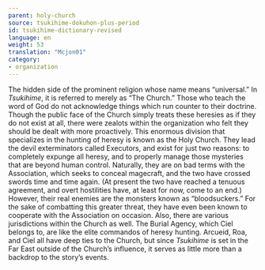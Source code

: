 ```yaml
---
parent: holy-church
source: tsukihime-dokuhon-plus-period
id: tsukihime-dictionary-revised
language: en
weight: 53
translation: "Mcjon01"
category:
- organization
---
```


The hidden side of the prominent religion whose name means “universal.” In *Tsukihime*, it is referred to merely as “The Church.”
Those who teach the word of God do not acknowledge things which run counter to their doctrine. Though the public face of the Church simply treats these heresies as if they do not exist at all, there were zealots within the organization who felt they should be dealt with more proactively. This enormous division that specializes in the hunting of heresy is known as the Holy Church.
They lead the devil exterminators called Executors, and exist for just two reasons: to completely expunge all heresy, and to properly manage those mysteries that are beyond human control. Naturally, they are on bad terms with the Association, which seeks to conceal magecraft, and the two have crossed swords time and time again. (At present the two have reached a tenuous agreement, and overt hostilities have, at least for now, come to an end.) However, their real enemies are the monsters known as “bloodsuckers.” For the sake of combatting this greater threat, they have even been known to cooperate with the Association on occasion.
Also, there are various jurisdictions within the Church as well. The Burial Agency, which Ciel belongs to, are like the elite commandos of heresy hunting.
Arcueid, Roa, and Ciel all have deep ties to the Church, but since *Tsukihime* is set in the Far East outside of the Church’s influence, it serves as little more than a backdrop to the story’s events.
